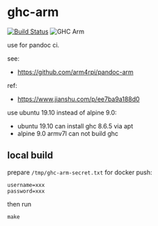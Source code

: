 # ghc-arm

[![Build Status](https://ci.annhe.net/api/badges/arm4rpi/ghc-arm/status.svg)](https://ci.annhe.net/arm4rpi/ghc-arm) ![GHC Arm](https://github.com/arm4rpi/ghc-arm/workflows/GHC%20Arm/badge.svg)

use for pandoc ci.

see:

- https://github.com/arm4rpi/pandoc-arm

ref:

- https://www.jianshu.com/p/ee7ba9a188d0

use ubuntu 19.10 instead of alpine 9.0:

- ubuntu 19.10 can install ghc 8.6.5 via apt
- alpine 9.0 armv7l can not build ghc

## local build

prepare `/tmp/ghc-arm-secret.txt` for docker push:

```
username=xxx
password=xxx
```

then run

```
make
```
